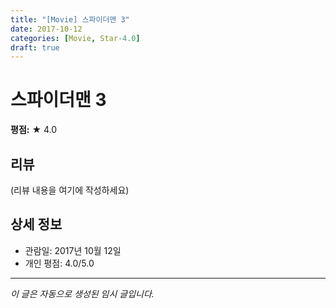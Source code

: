 ```yaml
---
title: "[Movie] 스파이더맨 3"
date: 2017-10-12
categories: [Movie, Star-4.0]
draft: true
---
```


# 스파이더맨 3

**평점:** ★ 4.0

## 리뷰

(리뷰 내용을 여기에 작성하세요)

## 상세 정보

- 관람일: 2017년 10월 12일
- 개인 평점: 4.0/5.0

---

*이 글은 자동으로 생성된 임시 글입니다.*

